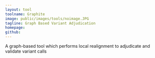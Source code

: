 ```yaml
---
layout: tool
toolname: Graphite
image: public/images/tools/noimage.JPG
tagline: Graph Based Variant Adjudication
homepage: 
github: 
---
```


A graph-based tool which performs local realignment to adjudicate and validate variant calls